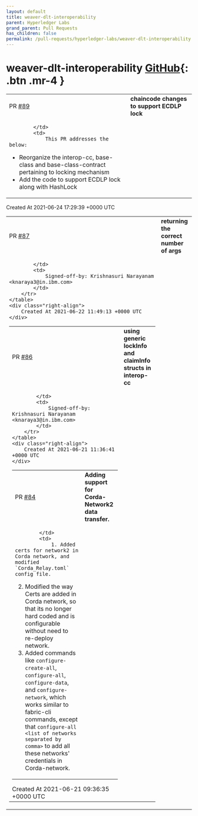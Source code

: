 ```yaml
---
layout: default
title: weaver-dlt-interoperability
parent: Hyperledger Labs
grand_parent: Pull Requests
has_children: false
permalink: /pull-requests/hyperledger-labs/weaver-dlt-interoperability
---
```


# weaver-dlt-interoperability <span class="fs-3 right-align">[GitHub](https://github.com/hyperledger-labs/weaver-dlt-interoperability){: .btn .mr-4 }</span>


<div>
    <table>
        <tr>
            <td>
                PR <a href="https://github.com/hyperledger-labs/weaver-dlt-interoperability/pull/89" class=".btn">#89</a>
            </td>
            <td>
                <b>
                    chaincode changes to support ECDLP lock
                </b>
            </td>
        </tr>
        <tr>
            <td>
                
            </td>
            <td>
                This PR addresses the below:
- Reorganize the interop-cc, base-class and base-class-contract pertaining to locking mechanism
- Add the code to support ECDLP lock along with HashLock
            </td>
        </tr>
    </table>
    <div class="right-align">
        Created At 2021-06-24 17:29:39 +0000 UTC
    </div>
</div>

<div>
    <table>
        <tr>
            <td>
                PR <a href="https://github.com/hyperledger-labs/weaver-dlt-interoperability/pull/87" class=".btn">#87</a>
            </td>
            <td>
                <b>
                    returning the correct number of args
                </b>
            </td>
        </tr>
        <tr>
            <td>
                
            </td>
            <td>
                Signed-off-by: Krishnasuri Narayanam <knaraya3@in.ibm.com>
            </td>
        </tr>
    </table>
    <div class="right-align">
        Created At 2021-06-22 11:49:13 +0000 UTC
    </div>
</div>

<div>
    <table>
        <tr>
            <td>
                PR <a href="https://github.com/hyperledger-labs/weaver-dlt-interoperability/pull/86" class=".btn">#86</a>
            </td>
            <td>
                <b>
                    using generic lockInfo and claimInfo structs in interop-cc
                </b>
            </td>
        </tr>
        <tr>
            <td>
                
            </td>
            <td>
                Signed-off-by: Krishnasuri Narayanam <knaraya3@in.ibm.com>
            </td>
        </tr>
    </table>
    <div class="right-align">
        Created At 2021-06-21 11:36:41 +0000 UTC
    </div>
</div>

<div>
    <table>
        <tr>
            <td>
                PR <a href="https://github.com/hyperledger-labs/weaver-dlt-interoperability/pull/84" class=".btn">#84</a>
            </td>
            <td>
                <b>
                    Adding support for Corda-Network2 data transfer.
                </b>
            </td>
        </tr>
        <tr>
            <td>
                
            </td>
            <td>
                1. Added certs for network2 in Corda network, and modified `Corda_Relay.toml` config file.
2. Modified the way Certs are added in Corda network, so that its no longer hard coded and is configurable without need to re-deploy network.
3. Added commands like `configure-create-all`, `configure-all`, `configure-data`, and `configure-network`, which works similar to fabric-cli commands, except that `configure-all <list of networks separated by comma>` to add all these networks' credentials in Corda-network.
            </td>
        </tr>
    </table>
    <div class="right-align">
        Created At 2021-06-21 09:36:35 +0000 UTC
    </div>
</div>

